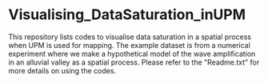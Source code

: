 # Visualising_DataSaturation_inUPM
This repository lists codes to visualise data saturation in a spatial process when UPM is used for mapping. The example dataset is from a numerical experiment where we make a hypothetical model of the wave amplification in an alluvial valley as a spatial process. Please refer to the "Readme.txt" for more details on using the codes.  
